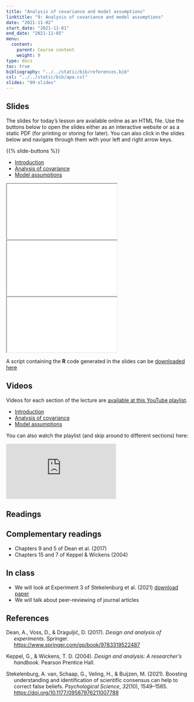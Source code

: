 ```yaml
---
title: "Analysis of covariance and model assumptions"
linktitle: "9: Analysis of covariance and model assumptions"
date: "2021-11-02"
start_date: "2021-11-01"
end_date: "2021-11-05"
menu:
  content:
    parent: Course content
    weight: 9
type: docs
toc: true
bibliography: "../../static/bib/references.bib"
csl: "../../static/bib/apa.csl"
slides: "09-slides"
---
```


## Slides

The slides for today’s lesson are available online as an HTML file. Use the buttons below to open the slides either as an interactive website or as a static PDF (for printing or storing for later). You can also click in the slides below and navigate through them with your left and right arrow keys.

{{% slide-buttons %}}

<ul class="nav nav-tabs" id="slide-tabs" role="tablist">
<li class="nav-item">
<a class="nav-link active" id="introduction-tab" data-toggle="tab" href="#introduction" role="tab" aria-controls="introduction" aria-selected="true">Introduction</a>
</li>
<li class="nav-item">
<a class="nav-link" id="analysis-of-covariance-tab" data-toggle="tab" href="#analysis-of-covariance" role="tab" aria-controls="analysis-of-covariance" aria-selected="false">Analysis of covariance</a>
</li>
<li class="nav-item">
<a class="nav-link" id="model-assumptions-tab" data-toggle="tab" href="#model-assumptions" role="tab" aria-controls="model-assumptions" aria-selected="false">Model assumptions</a>
</li>
</ul>

<div id="slide-tabs" class="tab-content">

<div id="introduction" class="tab-pane fade show active" role="tabpanel" aria-labelledby="introduction-tab">

<div class="embed-responsive embed-responsive-16by9">

<iframe class="embed-responsive-item" src="/slides/09-slides.html#1">
</iframe>

</div>

</div>

<div id="analysis-of-covariance" class="tab-pane fade" role="tabpanel" aria-labelledby="analysis-of-covariance-tab">

<div class="embed-responsive embed-responsive-16by9">

<iframe class="embed-responsive-item" src="/slides/09-slides.html#ancova">
</iframe>

</div>

</div>

<div id="model-assumptions" class="tab-pane fade" role="tabpanel" aria-labelledby="model-assumptions-tab">

<div class="embed-responsive embed-responsive-16by9">

<iframe class="embed-responsive-item" src="/slides/09-slides.html#assumptions">
</iframe>

</div>

</div>

</div>

A script containing the **R** code generated in the slides can be [downloaded here](/content/09-slides.R)

## Videos

Videos for each section of the lecture are [available at this YouTube playlist](https://www.youtube.com/playlist?list=PLUB8VZzxA8IsXym3S3kqgGIbJoka7tkGl).

-   [Introduction](https://www.youtube.com/watch?v=&list=PLUB8VZzxA8IsXym3S3kqgGIbJoka7tkGl)
-   [Analysis of covariance](https://www.youtube.com/watch?v=gTLp0pplRXk&list=PLUB8VZzxA8IsXym3S3kqgGIbJoka7tkGl)
-   [Model assumptions](https://www.youtube.com/watch?v=&list=PLUB8VZzxA8IsXym3S3kqgGIbJoka7tkGl)

You can also watch the playlist (and skip around to different sections) here:

<div class="embed-responsive embed-responsive-16by9">

<iframe class="embed-responsive-item" src="https://www.youtube.com/embed/playlist?list=PLUB8VZzxA8IsXym3S3kqgGIbJoka7tkGl" frameborder="0" allow="accelerometer; autoplay; encrypted-media; gyroscope; picture-in-picture" allowfullscreen>
</iframe>

</div>

## Readings

## Complementary readings

-   <i class="fas fa-book"></i> Chapters 9 and 5 of Dean et al. (2017)
-   <i class="fas fa-book"></i> Chapters 15 and 7 of Keppel & Wickens (2004)

## In class

-   We will look at Experiment 3 of Stekelenburg et al. (2021) [download paper](https://doi.org/10.1177/09567976211007788)
-   We will talk about peer-reviewing of journal articles

## References

<div id="refs" class="references csl-bib-body hanging-indent" line-spacing="2">

<div id="ref-Dean:2017" class="csl-entry">

Dean, A., Voss, D., & Draguljić, D. (2017). *Design and analysis of experiments*. Springer. <https://www.springer.com/gp/book/9783319522487>

</div>

<div id="ref-Keppel/Wickens:2004" class="csl-entry">

Keppel, G., & Wickens, T. D. (2004). *Design and analysis: A researcher’s handbook*. Pearson Prentice Hall.

</div>

<div id="ref-vanStekelenburg:2021" class="csl-entry">

Stekelenburg, A. van, Schaap, G., Veling, H., & Buijzen, M. (2021). Boosting understanding and identification of scientific consensus can help to correct false beliefs. *Psychological Science*, *32*(10), 1549–1565. <https://doi.org/10.1177/09567976211007788>

</div>

</div>
